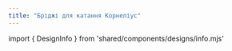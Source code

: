 ```yaml
---
title: "Бріджі для катання Корнеліус"
---
```


import { DesignInfo } from 'shared/components/designs/info.mjs'

<DesignInfo design='cornelius' docs />

